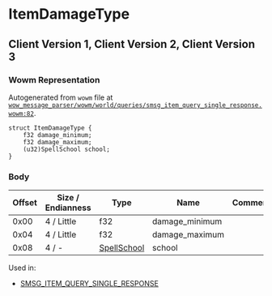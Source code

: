 # ItemDamageType

## Client Version 1, Client Version 2, Client Version 3

### Wowm Representation

Autogenerated from `wowm` file at [`wow_message_parser/wowm/world/queries/smsg_item_query_single_response.wowm:82`](https://github.com/gtker/wow_messages/tree/main/wow_message_parser/wowm/world/queries/smsg_item_query_single_response.wowm#L82).
```rust,ignore
struct ItemDamageType {
    f32 damage_minimum;
    f32 damage_maximum;
    (u32)SpellSchool school;
}
```
### Body

| Offset | Size / Endianness | Type | Name | Comment |
| ------ | ----------------- | ---- | ---- | ------- |
| 0x00 | 4 / Little | f32 | damage_minimum |  |
| 0x04 | 4 / Little | f32 | damage_maximum |  |
| 0x08 | 4 / - | [SpellSchool](spellschool.md) | school |  |


Used in:
* [SMSG_ITEM_QUERY_SINGLE_RESPONSE](smsg_item_query_single_response.md)

